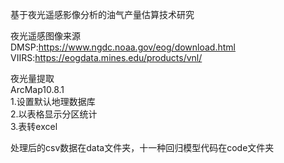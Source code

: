 基于夜光遥感影像分析的油气产量估算技术研究  

夜光遥感图像来源  
DMSP:https://www.ngdc.noaa.gov/eog/download.html  
VIIRS:https://eogdata.mines.edu/products/vnl/  

夜光量提取  
ArcMap10.8.1  
1.设置默认地理数据库  
2.以表格显示分区统计  
3.表转excel  

处理后的csv数据在data文件夹，十一种回归模型代码在code文件夹
